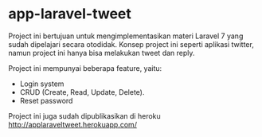 # app-laravel-tweet

Project ini bertujuan untuk mengimplementasikan materi Laravel 7 yang sudah dipelajari secara otodidak.
Konsep project ini seperti aplikasi twitter, namun project ini hanya bisa melakukan tweet dan reply.

Project ini mempunyai beberapa feature, yaitu:
* Login system
* CRUD (Create, Read, Update, Delete).
* Reset password

Project ini juga sudah dipublikasikan di heroku http://applaraveltweet.herokuapp.com/
